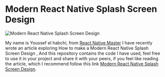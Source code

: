

# Modern React Native Splash Screen Design
![Modern React Native Splash Screen Design](https://rn-master.com/wp-content/uploads/2020/12/image-19.png)

  

My name is Youssef el habchi, from [React Native Master](https://rn-master.com) I have recently wrote an article exploring How to make a Modern React Native Splash Screen Design , And this repository contains the code I have used, feel free to use it in your project and share it with your peers, if you feel like reading the article, which I recommend follow this link [ Modern React Native Splash Screen Design](https://rn-master.com/modern-react-native-splash-screen-design/).

